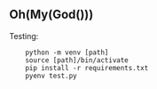 ## Oh(My(God()))

Testing:
```
    python -m venv [path]
    source [path]/bin/activate
    pip install -r requirements.txt
    pyenv test.py
```
